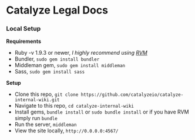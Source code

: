 # Catalyze Legal Docs

### Local Setup

**Requirements**

- Ruby -v 1.9.3 or newer, *I highly recommend using [RVM](http://rvm.io/)*
- Bundler, `sudo gem install bundler`
- Middleman gem, `sudo gem install middleman`
- Sass, `sudo gem install sass`

**Setup**

- Clone this repo, `git clone https://github.com/catalyzeio/catalyze-internal-wiki.git`
- Navigate to this repo, `cd catalyze-internal-wiki`
- Install gems, `bundle install` or `sudo bundle install` or if you have RVM simply run `bundle`
- Run the server, `middleman`
- View the site locally, `http://0.0.0.0:4567/`